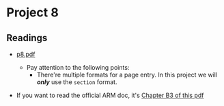 # Project 8


## Readings
- [p8.pdf](https://github.com/sklaw/enee447project8_hw_template_Shuangqi_sessions/blob/master/p8.pdf)
  - Pay attention to the following points:
    - There're multiple formats for a page entry. In this project we will _**only**_ use the `section` format.
    
- If you want to read the official ARM doc, it's [Chapter B3 of this pdf](https://static.docs.arm.com/ddi0406/c/DDI0406C_C_arm_architecture_reference_manual.pdf)


